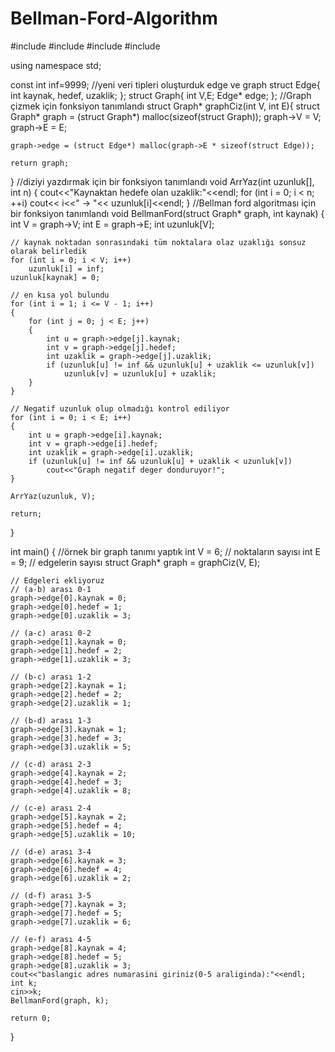 # Bellman-Ford-Algorithm
#include <iostream>
#include <cstdlib>
#include <cstring>
#include <iomanip>

using namespace std;

const int inf=9999;
//yeni veri tipleri oluşturduk edge ve graph 
struct Edge{
	int kaynak, hedef, uzaklik;
};
struct Graph{
	int V,E;
	Edge* edge;
};
//Graph çizmek için fonksiyon tanımlandı
struct Graph* graphCiz(int V, int E){
	struct Graph* graph = (struct Graph*) malloc(sizeof(struct Graph));
    graph->V = V;
    graph->E = E;
 
    graph->edge = (struct Edge*) malloc(graph->E * sizeof(struct Edge));
 
    return graph;
}
//diziyi yazdırmak için bir fonksiyon tanımlandı
void ArrYaz(int uzunluk[], int n)
{
    cout<<"Kaynaktan hedefe olan uzaklik:"<<endl;
    for (int i = 0; i < n; ++i)
        cout<< i<<" -> "<< uzunluk[i]<<endl;
}
//Bellman ford algoritması için bir fonksiyon tanımlandı
void BellmanFord(struct Graph* graph, int kaynak)
{
    int V = graph->V;
    int E = graph->E;
    int uzunluk[V];
 
    // kaynak noktadan sonrasındaki tüm noktalara olaz uzaklığı sonsuz olarak belirledik
    for (int i = 0; i < V; i++)
        uzunluk[i] = inf;
    uzunluk[kaynak] = 0;
 
    // en kısa yol bulundu
    for (int i = 1; i <= V - 1; i++)
    {
        for (int j = 0; j < E; j++)
        {
            int u = graph->edge[j].kaynak;
            int v = graph->edge[j].hedef;
            int uzaklik = graph->edge[j].uzaklik;
            if (uzunluk[u] != inf && uzunluk[u] + uzaklik <= uzunluk[v])
                uzunluk[v] = uzunluk[u] + uzaklik;
        }
    }
 
    // Negatif uzunluk olup olmadığı kontrol ediliyor
    for (int i = 0; i < E; i++)
    {
        int u = graph->edge[i].kaynak;
        int v = graph->edge[i].hedef;
        int uzaklik = graph->edge[i].uzaklik;
        if (uzunluk[u] != inf && uzunluk[u] + uzaklik < uzunluk[v])
            cout<<"Graph negatif deger donduruyor!";
    }
 
    ArrYaz(uzunluk, V);
 
    return;
}

int main()
{
    //örnek bir graph tanımı yaptık
    int V = 6; // noktaların sayısı
    int E = 9; // edgelerin sayısı
	struct Graph* graph = graphCiz(V, E);
 
    // Edgeleri ekliyoruz
    // (a-b) arası 0-1
    graph->edge[0].kaynak = 0;
    graph->edge[0].hedef = 1;
    graph->edge[0].uzaklik = 3;
 
    // (a-c) arası 0-2
    graph->edge[1].kaynak = 0;
    graph->edge[1].hedef = 2;
    graph->edge[1].uzaklik = 3;
 
    // (b-c) arası 1-2
    graph->edge[2].kaynak = 1;
    graph->edge[2].hedef = 2;
    graph->edge[2].uzaklik = 1;
 
    // (b-d) arası 1-3
    graph->edge[3].kaynak = 1;
    graph->edge[3].hedef = 3;
    graph->edge[3].uzaklik = 5;
 
    // (c-d) arası 2-3
    graph->edge[4].kaynak = 2;
    graph->edge[4].hedef = 3;
    graph->edge[4].uzaklik = 8;
 
    // (c-e) arası 2-4
    graph->edge[5].kaynak = 2;
    graph->edge[5].hedef = 4;
    graph->edge[5].uzaklik = 10;
 
    // (d-e) arası 3-4
    graph->edge[6].kaynak = 3;
    graph->edge[6].hedef = 4;
    graph->edge[6].uzaklik = 2;
 
    // (d-f) arası 3-5
    graph->edge[7].kaynak = 3;
    graph->edge[7].hedef = 5;
    graph->edge[7].uzaklik = 6;
    
    // (e-f) arası 4-5
    graph->edge[8].kaynak = 4;
    graph->edge[8].hedef = 5;
    graph->edge[8].uzaklik = 3;
    cout<<"baslangic adres numarasini giriniz(0-5 araliginda):"<<endl;
    int k;
	cin>>k;
	BellmanFord(graph, k);
 
    return 0;
}

